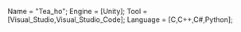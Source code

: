 Name = "Tea_ho";
Engine = [Unity];
Tool = [Visual_Studio,Visual_Studio_Code];
Language = [C,C++,C#,Python];

<!---
bagalem/bagalem is a ✨ special ✨ repository because its `README.md` (this file) appears on your GitHub profile.
You can click the Preview link to take a look at your changes.
--->
